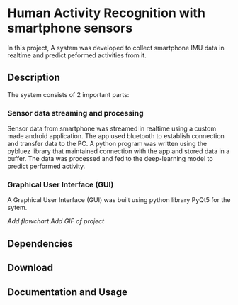 # Human Activity Recognition with smartphone sensors
In this project, A system was developed to collect smartphone IMU data in realtime and predict peformed activities from it.

## Description
The system consists of 2 important parts:

### Sensor data streaming and processing 
Sensor data from smartphone was streamed in realtime using a custom made android application. The app used bluetooth to establish connection and transfer data to the PC. 
A python program was written using the pybluez library that maintained connection with the app and stored data in a buffer. The data was processed and fed to the deep-learning model to predict performed activity. 

### Graphical User Interface (GUI)
A Graphical User Interface (GUI) was built using python library PyQt5 for the sytem.

*Add flowchart*
*Add GIF of project* 

## Dependencies 

## Download

## Documentation and Usage
